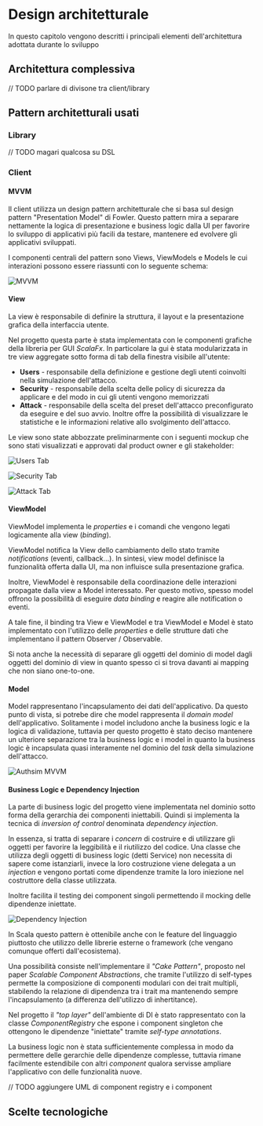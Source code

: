 # Design architetturale

In questo capitolo vengono descritti i principali elementi dell'architettura adottata
durante lo sviluppo

## Architettura complessiva

// TODO parlare di divisone tra client/library

## Pattern architetturali usati

### Library

// TODO magari qualcosa su DSL

### Client

#### MVVM

Il client utilizza un design pattern architetturale che si basa sul design pattern "Presentation Model" di Fowler.
Questo pattern mira a separare nettamente la logica di presentazione e business logic dalla UI per favorire 
lo sviluppo di applicativi più facili da testare, mantenere ed evolvere gli applicativi sviluppati.

I componenti centrali del pattern sono Views, ViewModels e Models le cui interazioni possono essere riassunti
con lo seguente schema:

![MVVM](/pps-2021-authsim/assets/images/mvvm.png)

#### View

La view è responsabile di definire la struttura, il layout e la presentazione grafica della interfaccia utente.

Nel progetto questa parte è stata implementata con le componenti grafiche della libreria per GUI *ScalaFx*.
In particolare la gui è stata modularizzata in tre view aggregate sotto forma di tab della finestra visibile all'utente:

- **Users** - responsabile della definizione e gestione degli utenti coinvolti nella simulazione dell'attacco.
- **Security** - responsabile della scelta delle policy di sicurezza da applicare e del modo in cui gli utenti vengono memorizzati
- **Attack** - responsabile della scelta del preset dell'attacco preconfigurato da eseguire e del suo avvio. Inoltre offre la possibilità di visualizzare le
statistiche e le informazioni relative allo svolgimento dell'attacco.

Le view sono state abbozzate preliminarmente con i seguenti mockup che sono stati visualizzati e approvati dal product owner e gli stakeholder:

![Users Tab](/pps-2021-authsim/assets/images/users.png)

![Security Tab](/pps-2021-authsim/assets/images/security.png)

![Attack Tab](/pps-2021-authsim/assets/images/attack.png)

#### ViewModel

ViewModel implementa le *properties* e i comandi che vengono legati logicamente alla view (*binding*).

ViewModel notifica la View dello cambiamento dello stato tramite *notifications* (eventi, callback...).
In sintesi, view model definisce la funzionalità offerta dalla UI, ma non influisce sulla presentazione grafica.

Inoltre, ViewModel è responsabile della coordinazione delle interazioni propagate dalla view a Model interessato.
Per questo motivo, spesso model offrono la possibilità di eseguire *data binding* e reagire alle notification o eventi.

A tale fine, il binding tra View e ViewModel e tra ViewModel e Model è stato implementato con l'utilizzo delle *properties* e delle strutture dati
che implementano il pattern Observer / Observable.

Si nota anche la necessità di separare gli oggetti del dominio di model dagli oggetti del dominio di view in quanto spesso ci si trova davanti ai mapping che non siano one-to-one.

#### Model

Model rappresentano l'incapsulamento dei dati dell'applicativo. Da questo punto di vista, si potrebe dire che model rappresenta il *domain model* dell'applicativo.
Solitamente i model includono anche la business logic e la logica di validazione, tuttavia per questo progetto è stato deciso mantenere un ulteriore separazione tra la business logic e i model
in quanto la business logic è incapsulata quasi interamente nel dominio del *task* della simulazione dell'attacco.

![Authsim MVVM](/pps-2021-authsim/assets/images/mvvmauthsim.png)

#### Business Logic e Dependency Injection

La parte di business logic del progetto viene implementata nel dominio sotto forma della gerarchia dei 
componenti iniettabili. Quindi si implementa la tecnica di *inversion of control* denominata *dependency injection*.

In essenza, si tratta di separare i *concern* di costruire e di utilizzare gli oggetti per favorire la leggibilità e il riutilizzo del codice.
Una classe che utilizza degli oggetti di business logic (detti Service) non necessita di sapere come istanziarli, invece la loro costruzione 
viene delegata a un *injection* e vengono portati come dipendenze tramite la loro iniezione nel costruttore della classe utilizzata.

Inoltre facilita il testing dei component singoli permettendo il mocking delle dipendenze iniettate.

![Dependency Injection](/pps-2021-authsim/assets/images/DI.png)

In Scala questo pattern è ottenibile anche con le feature del linguaggio piuttosto che utilizzo delle librerie esterne o framework (che vengano comunque offerti dall'ecosistema).

Una possibilità consiste nell'implementare il *"Cake Pattern"*, proposto nel paper *Scalable Component Abstractions*, che 
tramite l'utilizzo di self-types permette la composizione di componenti modulari con dei trait multipli, stabilendo la relazione
di dipendenza tra i trait ma mantenendo sempre l'incapsulamento (a differenza dell'utilizzo di inhertitance).

Nel progetto il *"top layer"* dell'ambiente di DI è stato rappresentato con la classe *ComponentRegistry* che espone i component singleton che ottengono le dipendenze "iniettate" tramite
*self-type annotations*.

La business logic non è stata sufficientemente complessa in modo da permettere delle gerarchie delle dipendenze complesse, tuttavia rimane facilmente
estendibile con altri *component* qualora servisse ampliare l'applicativo con delle funzionalità nuove.

// TODO aggiungere UML di component registry e i component

## Scelte tecnologiche

